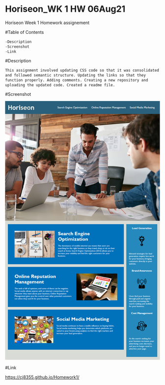 # Horiseon_WK 1 HW 06Aug21

Horiseon Week 1 Homework assignement

#Table of Contents

    -Description
    -Screenshot
    -Link

#Description

    This assignment involved updating CSS code so that it was consolidated and followed semantic structure. Updating the links so that they function properly. Adding comments. Creating a new repository and uploading the updated code. Created a readme file.

#Screenshot

![Horiseon Mock-Up](./Mockup.png)

#Link

https://cj8355.github.io/Homework1/

